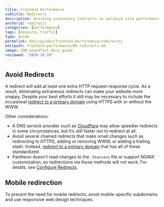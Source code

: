 ```yaml
---
title: Frontend Performance 
subtitle: Redirects
description: Avoiding unnecesary redirects to optimize site performance.
anchorid: redirects
categories: [performance]
tags: [measure, traffic]
type: guide
permalink: docs/guides/frontend-performance/redirects/
editpath: frontend-performance/09-redirects.md
image: CDN-speedTest-docs-guide
reviewed: "2020-10-10"
---
```


## Avoid Redirects

A redirect will add at least one extra HTTP request-response cycle. As a result, eliminating extraneous redirects can make your website more snappy. Despite your best efforts it still may be necessary to include the occasional [redirect to a primary domain](https://pantheon.io/docs/guides/launch/redirects/) using HTTPS with or without the WWW.

Other considerations:

- A DNS service provider such as [Cloudflare](https://support.cloudflare.com/hc/en-us/articles/200170536-How-do-I-redirect-all-visitors-to-HTTPS-SSL-) may allow speedier redirects in some circumstances, but it’s still faster not to redirect at all.
- Avoid several chained redirects that make small changes such as redirecting to HTTPS, adding or removing WWW, or adding a trailing slash. Instead, [redirect to a primary domain](https://pantheon.io/docs/guides/launch/redirects/) that has all of these standardized.
- Pantheon doesn’t read changes to the `.htaccess` file or support NGINX customization, so redirections via those methods will not work. For details, see [Configure Redirects](https://pantheon.io/docs/redirects).


## Mobile redirection

To prevent the need for mobile redirects, avoid mobile-specific subdomains and use responsive web design techniques.
